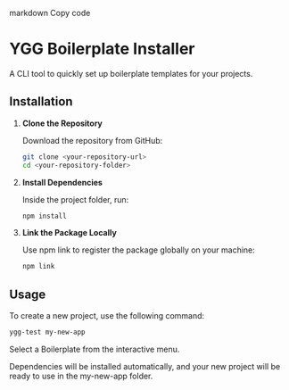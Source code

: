 markdown
Copy code

# YGG Boilerplate Installer

A CLI tool to quickly set up boilerplate templates for your projects.

## Installation

1. **Clone the Repository**
    
    Download the repository from GitHub:

   ```bash
   git clone <your-repository-url>
   cd <your-repository-folder>
   ```
2. **Install Dependencies**
    
    Inside the project folder, run:

   ```bash
   npm install
   ```
3. **Link the Package Locally**
    
    Use npm link to register the package globally on your machine:

   ```bash
   npm link
   ```

## Usage

To create a new project, use the following command:

```bash
ygg-test my-new-app
```

Select a Boilerplate from the interactive menu.

Dependencies will be installed automatically, and your new project will be ready to use in the my-new-app folder.
